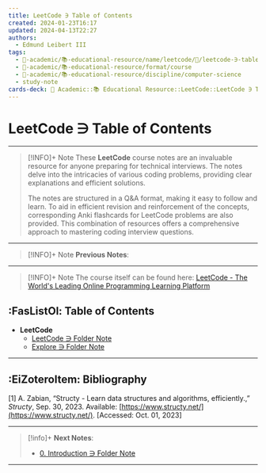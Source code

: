 ```yaml
---
title: LeetCode ∋ Table of Contents
created: 2024-01-23T16:17
updated: 2024-04-13T22:27
authors:
  - Edmund Leibert III
tags:
  - 🔴-academic/📚-educational-resource/name/leetcode/🔖/leetcode-∋-table-of-contents
  - 🔴-academic/📚-educational-resource/format/course
  - 🔴-academic/📚-educational-resource/discipline/computer-science
  - study-note
cards-deck: 🔴 Academic::📚 Educational Resource::LeetCode::LeetCode ∋ Table of Contents
---
```


# LeetCode ∋ Table of Contents 

---

> [!INFO]+ Note 
> These **LeetCode** course notes are an invaluable resource for anyone preparing for technical interviews. The notes delve into the intricacies of various coding problems, providing clear explanations and efficient solutions.
> 
> The notes are structured in a Q&A format, making it easy to follow and learn. To aid in efficient revision and reinforcement of the concepts, corresponding Anki flashcards for LeetCode problems are also provided. This combination of resources offers a comprehensive approach to mastering coding interview questions.

---

> [!INFO]+ Note 
> **Previous Notes**:
> 

---

> [!INFO]+ Note
> The course itself can be found here: [LeetCode - The World's Leading Online Programming Learning Platform](https://leetcode.com/)

## :FasListOl: Table of Contents

- **LeetCode**
	- [LeetCode ∋ Folder Note](the-vault/src/🔴%20Academic/📚%20Educational%20Resource/LeetCode/LeetCode%20∋%20Folder%20Note.md)
	- [Explore ∋ Folder Note](the-vault/src/🔴%20Academic/📚%20Educational%20Resource/LeetCode/Explore/Explore%20∋%20Folder%20Note.md)

---

## :EiZoteroItem: Bibliography

\[1\]
A. Zabian, “Structy - Learn data structures and algorithms, efficiently.,” _Structy_, Sep. 30, 2023. Available: [https://www.structy.net/](https://www.structy.net/). [Accessed: Oct. 01, 2023]

---

> [!info]+
> **Next Notes**:
> - [0. Introduction ∋ Folder Note](the-vault/src/🔴%20Academic/📚%20Educational%20Resource/Structy/0.%20Introduction/0.%20Introduction%20∋%20Folder%20Note.md)

---


